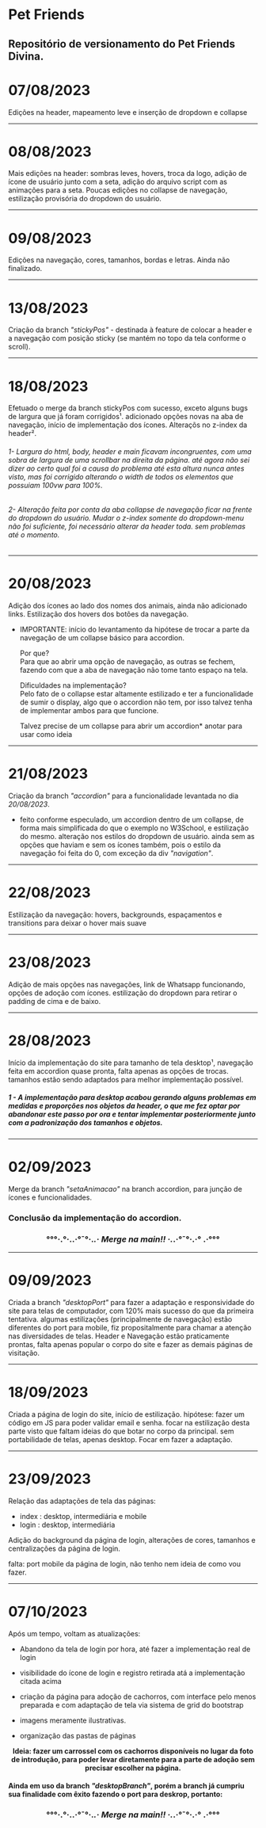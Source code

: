 # Pet Friends
Repositório de versionamento do Pet Friends Divina.
---
# 07/08/2023
Edições na header, mapeamento leve e inserção de dropdown e collapse

---
# 08/08/2023
Mais edições na header: sombras leves, hovers, troca da logo, adição de ícone de usuário junto com a seta, adição do arquivo script com as animações para a seta.
Poucas edições no collapse de navegação, estilização provisória do dropdown do usuário.

---
# 09/08/2023
Edições na navegação, cores, tamanhos, bordas e letras. Ainda não finalizado.

---
# 13/08/2023
Criação da branch *"stickyPos"* - destinada à feature de colocar a header e a navegação com posição sticky (se mantém no topo da tela conforme o scroll).

---
# 18/08/2023
Efetuado o merge da branch stickyPos com sucesso, exceto alguns bugs de largura que já foram corrigidos¹. adicionado opções novas na aba de navegação, início de implementação dos ícones. Alteraçõs no z-index da header². 

###### 1- Largura do html, body, header e main ficavam incongruentes, com uma sobra de largura de uma scrollbar na direita da página. até agora não sei dizer ao certo qual foi a causa do problema até esta altura nunca antes visto, mas foi corrigido alterando o width de todos os elementos que possuiam 100vw para 100%.

###### 2- Alteração feita por conta da aba collapse de navegação ficar na frente do dropdown do usuário. Mudar o z-index somente do dropdown-menu não foi suficiente, foi necessário alterar da header toda. sem problemas até o momento.

---
# 20/08/2023
Adição dos ícones ao lado dos nomes dos animais, ainda não adicionado links. Estilização dos hovers dos botões da navegação.

* IMPORTANTE: início do levantamento da hipótese de trocar a parte da navegação de um collapse básico para accordion. 

    Por que? <br>
    Para que ao abrir uma opção de navegação, as outras se fechem, fazendo com que a aba de navegação não tome tanto espaço na tela.

    Dificuldades na implementação? <br>
    Pelo fato de o collapse estar altamente estilizado e ter a funcionalidade de sumir o display, algo que o accordion não tem, por isso talvez tenha de implementar ambos para que funcione.

    Talvez precise de um collapse para abrir um accordion* anotar para usar como ideia

---
# 21/08/2023
Criação da branch *"accordion"* para a funcionalidade levantada no dia *20/08/2023*.
* feito conforme especulado, um accordion dentro de um collapse, de forma mais simplificada do que o exemplo no W3School, e estilização do mesmo. alteração nos estilos do dropdown de usuário. ainda sem as opções que haviam e sem os ícones também, pois o estilo da navegação foi feita do 0, com exceção da div *"navigation"*.

---
# 22/08/2023
Estilização da navegação:
hovers, backgrounds, espaçamentos e transitions para deixar o hover mais suave

---
# 23/08/2023
Adição de mais opções nas navegações, link de Whatsapp funcionando, opções de adoção com ícones. estilização do dropdown para retirar o padding de cima e de baixo.

---
# 28/08/2023
Início da implementação do site para tamanho de tela desktop¹, navegação feita em accordion quase pronta, falta apenas as opções de trocas. tamanhos estão sendo adaptados para melhor implementação possível.

##### 1 - A implementação para desktop acabou gerando alguns problemas em medidas e proporções nos objetos da header, o que me fez optar por abandonar este passo por ora e tentar implementar posteriormente junto com a padronização dos tamanhos e objetos.

---
# 02/09/2023
Merge da branch *"setaAnimacao"* na branch accordion, para junção de ícones e funcionalidades.

### Conclusão da implementação do accordion. 
### <center>°°°·.°·..·°¯°·._.· Merge na main!! ·._.·°¯°·.·° .·°°°</center>

---
# 09/09/2023
Criada a branch *"desktopPort"* para fazer a adaptação e responsividade do site para telas de computador, com 120% mais sucesso do que da primeira tentativa. algumas estilizações (principalmente de navegação) estão diferentes do port para mobile, fiz propositalmente para chamar a atenção nas diversidades de telas. Header e Navegação estão praticamente prontas, falta apenas popular o corpo do site e fazer as demais páginas de visitação.

---
# 18/09/2023
Criada a página de login do site, início de estilização. hipótese: fazer um código em JS para poder validar email e senha. focar na estilização desta parte visto que faltam ideias do que botar no corpo da principal. sem portabilidade de telas, apenas desktop. Focar em fazer a adaptação.

---
# 23/09/2023
Relação das adaptações de tela das páginas:
* index : desktop, intermediária e mobile
* login : desktop, intermediária

Adição do background da página de login, alterações de cores, tamanhos e centralizações da página de login.

falta: port mobile da página de login, não tenho nem ideia de como vou fazer.

---
# 07/10/2023
Após um tempo, voltam as atualizações:
* Abandono da tela de login por hora, até fazer a implementação real de login

* visibilidade do ícone de login e registro retirada atá a implementação citada acima

* criação da página para adoção de cachorros, com interface pelo menos preparada e com adaptação de tela via sistema de grid do bootstrap

* imagens meramente ilustrativas.

* organização das pastas de páginas

<center> <b>Ideia: fazer um carrossel com os cachorros disponíveis no lugar da foto de introdução, para poder levar diretamente para a parte de adoção sem precisar escolher na página.</b> </center>

#### Ainda em uso da branch *"desktopBranch"*, porém a branch já cumpriu sua finalidade com êxito fazendo o port para deskrop, portanto:
### <center> °°°·.°·..·°¯°·._.· Merge na main!! ·._.·°¯°·.·° .·°°°</center>